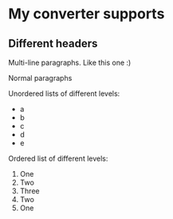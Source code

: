 # My converter supports

## Different headers

Multi-line paragraphs. 
Like this one :)

Normal paragraphs

Unordered lists of different levels:
* a
 * b
  * c
 * d
* e

Ordered list of different levels:
1. One
 2. Two
  2. Three
 2. Two
1. One
